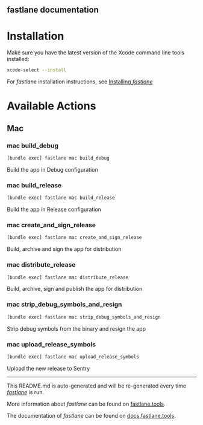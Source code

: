fastlane documentation
----

# Installation

Make sure you have the latest version of the Xcode command line tools installed:

```sh
xcode-select --install
```

For _fastlane_ installation instructions, see [Installing _fastlane_](https://docs.fastlane.tools/#installing-fastlane)

# Available Actions

## Mac

### mac build_debug

```sh
[bundle exec] fastlane mac build_debug
```

Build the app in Debug configuration

### mac build_release

```sh
[bundle exec] fastlane mac build_release
```

Build the app in Release configuration

### mac create_and_sign_release

```sh
[bundle exec] fastlane mac create_and_sign_release
```

Build, archive and sign the app for distribution

### mac distribute_release

```sh
[bundle exec] fastlane mac distribute_release
```

Build, archive, sign and publish the app for distribution

### mac strip_debug_symbols_and_resign

```sh
[bundle exec] fastlane mac strip_debug_symbols_and_resign
```

Strip debug symbols from the binary and resign the app

### mac upload_release_symbols

```sh
[bundle exec] fastlane mac upload_release_symbols
```

Upload the new release to Sentry

----

This README.md is auto-generated and will be re-generated every time [_fastlane_](https://fastlane.tools) is run.

More information about _fastlane_ can be found on [fastlane.tools](https://fastlane.tools).

The documentation of _fastlane_ can be found on [docs.fastlane.tools](https://docs.fastlane.tools).
